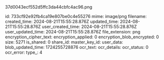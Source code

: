 37d0043ecf552d5ffc3da44cbfc4ac96.png

id: 733cf92e92fb4ca19e807be0c4e55276
mime: image/png
filename: 
created_time: 2024-08-21T15:55:28.876Z
updated_time: 2024-08-21T15:55:28.876Z
user_created_time: 2024-08-21T15:55:28.876Z
user_updated_time: 2024-08-21T15:55:28.876Z
file_extension: png
encryption_cipher_text: 
encryption_applied: 0
encryption_blob_encrypted: 0
size: 5271
is_shared: 0
share_id: 
master_key_id: 
user_data: 
blob_updated_time: 1724255728876
ocr_text: 
ocr_details: 
ocr_status: 0
ocr_error: 
type_: 4
